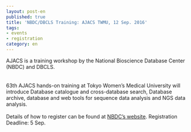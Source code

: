 ```yaml
---
layout: post-en
published: true
title: 'NBDC/DBCLS Training: AJACS TWMU, 12 Sep. 2016'
tags:
- events
- registration
category: en
---
```

AJACS is a training workshop by the National Bioscience Database Center (NBDC) and DBCLS.  
<br />
<br />
63th AJACS hands-on training at Tokyo Women’s Medical University will introduce Database catalogue and cross-database search, Database archive, database and web tools for sequence data analysis and NGS data analysis.
<br />
<br />
Details of how to register can be found at [NBDC’s website](http://eventss.biosciencedbc.jp/training/ajacs63). Registration Deadline: 5 Sep.